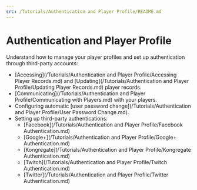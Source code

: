 ```yaml
---
src: /Tutorials/Authentication and Player Profile/README.md
---
```


# Authentication and Player Profile

Understand how to manage your player profiles and set up authentication through third-party accounts:
* [Accessing](/Tutorials/Authentication and Player Profile/Accessing Player Records.md) and [Updating](/Tutorials/Authentication and Player Profile/Updating Player Records.md)  player records.
* [Communicating](/Tutorials/Authentication and Player Profile/Communicating with Players.md) with your players.
* Configuring automatic [user password change](/Tutorials/Authentication and Player Profile/User Password Change.md).
* Setting up third-party authentications:
    * [Facebook](/Tutorials/Authentication and Player Profile/Facebook Authentication.md)
    * [Google+](/Tutorials/Authentication and Player Profile/Google+ Authentication.md)
    * [Kongregate](/Tutorials/Authentication and Player Profile/Kongregate Authentication.md)
    * [Twitch](/Tutorials/Authentication and Player Profile/Twitch Authentication.md)
    * [Twitter](/Tutorials/Authentication and Player Profile/Twitter Authentication.md)
